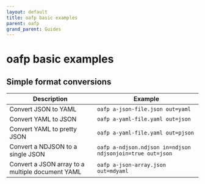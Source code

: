 ```yaml
---
layout: default
title: oafp basic examples
parent: oafp
grand_parent: Guides
---
```


# oafp basic examples

## Simple format conversions

| Description | Example |
|-------------|---------|
| Convert JSON to YAML | ```oafp a-json-file.json out=yaml``` |
| Convert YAML to JSON | ```oafp a-yaml-file.yaml out=json``` |
| Convert YAML to pretty JSON | ```oafp a-yaml-file.yaml out=pjson``` |
| Convert a NDJSON to a single JSON | ```oafp a-ndjson.ndjson in=ndjson ndjsonjoin=true out=json``` |
| Convert a JSON array to a multiple document YAML | ```oafp a-json-array.json out=mdyaml``` |
